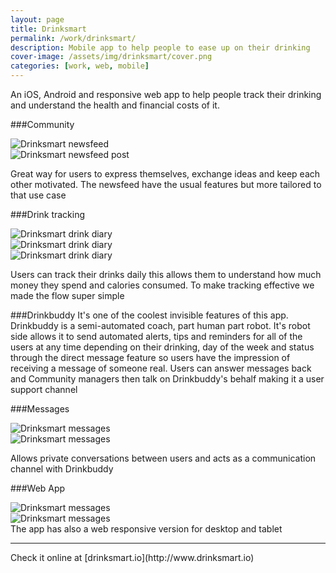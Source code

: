 ```yaml
---
layout: page
title: Drinksmart
permalink: /work/drinksmart/
description: Mobile app to help people to ease up on their drinking
cover-image: /assets/img/drinksmart/cover.png
categories: [work, web, mobile]
---
```


An iOS, Android and responsive web app to help people track their drinking and understand the health and financial costs of it.


###Community
<div class="row outline">
  <div class="col-xs-12 col-sm-6">
    <img src="/assets/img/drinksmart/android-newsfeed.png" alt="Drinksmart newsfeed">
  </div>
  <div class="col-xs-12 col-sm-6">
    <img src="/assets/img/drinksmart/android-newsfeed-post.png" alt="Drinksmart newsfeed post">
  </div>
</div>

Great way for users to express themselves, exchange ideas and keep each other motivated. The newsfeed have the usual features but more tailored to that use case  

###Drink tracking
<div class="row outline">
  <div class="col-xs-12 col-sm-4">
    <img src="/assets/img/drinksmart/android-drink-diary.png" alt="Drinksmart drink diary">
  </div>
  <div class="col-xs-12 col-sm-4">
    <img src="/assets/img/drinksmart/drink-diary-empty.png" alt="Drinksmart drink diary">
  </div>
  <div class="col-xs-12 col-sm-4">
    <img src="/assets/img/drinksmart/android-drink-diary-add.png" alt="Drinksmart drink diary">
  </div>
</div>

Users can track their drinks daily this allows them to understand how much money they spend and calories consumed. To make tracking effective we made the flow super simple 

###Drinkbuddy
It's one of the coolest invisible features of this app. Drinkbuddy is a semi-automated coach, part human part robot. It's robot side allows it to send automated alerts, tips and reminders for all of the users at any time depending on their drinking, day of the week and status through the direct message feature so users have the impression of receiving a message of someone real. Users can answer messages back and Community managers then talk on Drinkbuddy's behalf making it a user support channel

###Messages

<div class="row outline">
  <div class="col-xs-12 col-sm-6">
    <img src="/assets/img/drinksmart/android-messages-main.png" alt="Drinksmart messages">
  </div>
  <div class="col-xs-12 col-sm-6">
    <img src="/assets/img/drinksmart/android-messages.png" alt="Drinksmart messages" >
  </div>
</div>

Allows private conversations between users and acts as a communication channel with Drinkbuddy

###Web App
<div class="row outline">
  <div class="col-xs-12 col-sm-6">
    <img src="/assets/img/drinksmart/web-newsfeed.png" alt="Drinksmart messages">
  </div>
  <div class="col-xs-12 col-sm-6">
    <img src="/assets/img/drinksmart/web-drinkdiary.png" alt="Drinksmart messages">
  </div>
</div>
The app has also a web responsive version for desktop and tablet

<hr class="gap">
Check it online at [drinksmart.io](http://www.drinksmart.io)


